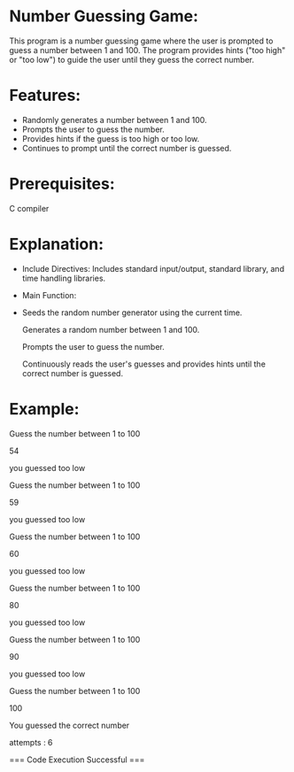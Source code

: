 # Number Guessing Game:
This program is a number guessing game where the user is prompted to guess a number between 1 and 100. 
The program provides hints ("too high" or "too low") to guide the user until they guess the correct number.

# Features:
* Randomly generates a number between 1 and 100.
* Prompts the user to guess the number.
* Provides hints if the guess is too high or too low.
* Continues to prompt until the correct number is guessed.

# Prerequisites:
 C compiler

# Explanation:
* Include Directives: Includes standard input/output, standard library, and time handling libraries.
* Main Function:
* 
  Seeds the random number generator using the current time.
  
  Generates a random number between 1 and 100.

  Prompts the user to guess the number.
  
  Continuously reads the user's guesses and provides hints until the correct number is guessed.

# Example:
Guess the number between 1 to 100

54

you guessed too low

Guess the number between 1 to 100

59

you guessed too low

Guess the number between 1 to 100

60

you guessed too low

Guess the number between 1 to 100

80

you guessed too low

Guess the number between 1 to 100

90

you guessed too low

Guess the number between 1 to 100

100

You guessed the correct number

attempts : 6


=== Code Execution Successful ===
